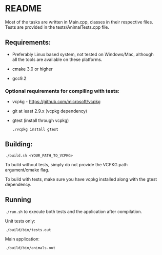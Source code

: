 # README

Most of the tasks are written in Main.cpp, classes in their respective files. 
Tests are provided in the tests/AnimalTests.cpp file.

## Requirements:

- Preferably Linux based system, not tested on Windows/Mac, 
although all the tools are available on these platforms.

- cmake 3.0 or higher

- gcc9.2

### Optional requirements for compiling with tests:

- vcpkg - https://github.com/microsoft/vcpkg

- git at least 2.9.x (vcpkg dependency)

- gtest (install through vcpkg)

    `./vcpkg install gtest`

## Building:

`./build.sh <YOUR_PATH_TO_VCPKG>`

To build without tests, simply do not provide the VCPKG path argument/cmake flag.

To build with tests, make sure you have vcpkg installed along with the gtest dependency. 
    
## Running

`./run.sh` to execute both tests and the application after compilation.

Unit tests only:

    ./build/bin/tests.out
    
Main application:

    ./build/bin/animals.out